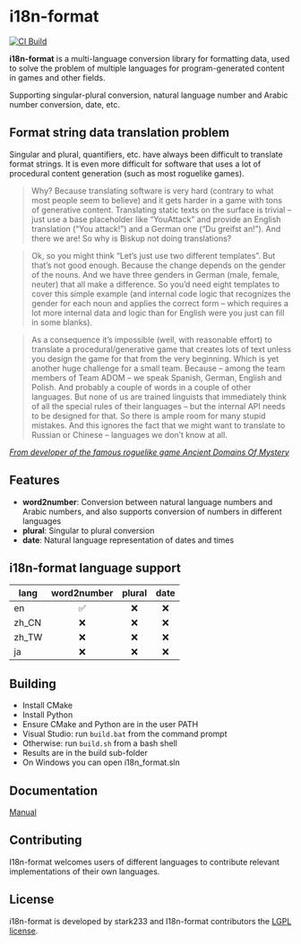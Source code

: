# i18n-format

[![CI Build](https://github.com/molingyu/i18n-format/actions/workflows/build.yaml/badge.svg)](https://github.com/molingyu/i18n-format/actions/workflows/build.yaml)

**i18n-format** is a multi-language conversion library for formatting data, used to solve the problem of multiple
languages for program-generated content in games and other fields.

Supporting singular-plural conversion,
natural language number and Arabic number conversion, date, etc.

## Format string data translation problem

Singular and plural, quantifiers, etc. have always been difficult to translate format strings. It is even more difficult
for software that uses a lot of procedural content generation (such as most roguelike games).

> Why? Because translating software is very hard (contrary to what most people seem to believe) and it gets harder in a
> game with tons of generative content. Translating static texts on the surface is trivial – just use a base placeholder
> like “YouAttack” and provide an English translation (“You attack!”) and a German one (“Du greifst an!”). And there we
> are! So why is Biskup not doing translations?

> Ok, so you might think “Let’s just use two different templates”. But that’s not good enough. Because the change
> depends on the gender of the nouns. And we have three genders in German (male, female, neuter) that all make a
> difference. So you’d need eight templates to cover this simple example (and internal code logic that recognizes the
> gender for each noun and applies the correct form – which requires a lot more internal data and logic than for English
> were you just can fill in some blanks).

> As a consequence it’s impossible (well, with reasonable effort) to translate a procedural/generative game that creates
> lots of text unless you design the game for that from the very beginning. Which is yet another huge challenge for a
> small team. Because – among the team members of Team ADOM – we speak Spanish, German, English and Polish. And probably
> a
> couple of words in a couple of other languages. But none of us are trained linguists that immediately think of all the
> special rules of their languages – but the internal API needs to be designed for that. So there is ample room for many
> stupid mistakes. And this ignores the fact that we might want to translate to Russian or Chinese – languages we don’t
> know at all.

*[From developer of the famous roguelike game Ancient Domains Of Mystery](https://www.ultimate-adom.com/index.php/2018/11/22/translating-a-roguelike-game/)*

## Features

- **word2number**: Conversion between natural language numbers and Arabic numbers, and also supports conversion of
  numbers in different languages
- **plural**: Singular to plural conversion
- **date**: Natural language representation of dates and times

## i18n-format language support

| lang  | word2number | plural | date |
|-------|:-----------:|:------:|:----:|
| en    |      ✅      |   ❌    |  ❌   |
| zh_CN |      ❌      |   ❌    |  ❌   |
| zh_TW |      ❌      |   ❌    |  ❌   |
| ja    |      ❌      |   ❌    |  ❌   |

## Building

- Install CMake
- Install Python
- Ensure CMake and Python are in the user PATH
- Visual Studio: run `build.bat` from the command prompt
- Otherwise: run `build.sh` from a bash shell
- Results are in the build sub-folder
- On Windows you can open i18n_format.sln

## Documentation

[Manual]()

## Contributing

I18n-format welcomes users of different languages to contribute relevant implementations of their own languages.

## License

i18n-format is developed by stark233 and I18n-format contributors the [LGPL license](./LICENSE).